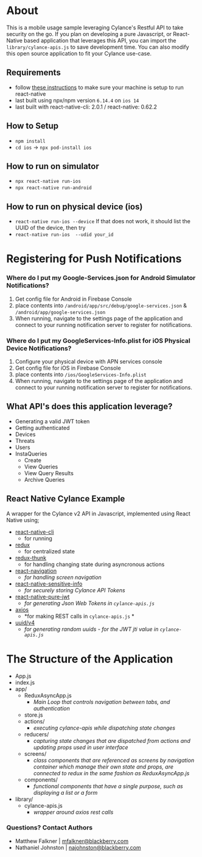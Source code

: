 # About
This is a mobile usage sample leveraging Cylance's Restful API to take security on the go.
If you plan on developing a pure Javascript, or React-Native based application that leverages 
this API, you can import the `library/cylance-apis.js` to save development time. You can also modify
this open source application to fit your Cylance use-case. 

## Requirements
- follow [these instructions](https://reactnative.dev/docs/0.60/getting-started) to make sure your machine is setup to run react-native
- last built using npx/npm version `6.14.4` on `ios 14` 
- last built with react-native-cli: 2.0.1 / react-native: 0.62.2

## How to Setup
- `npm install`
- `cd ios` -> `npx pod-install ios`

## How to run on simulator
- `npx react-native run-ios` 
- `npx react-native run-android`

## How to run on physical device (ios)
- `react-native run-ios --device`
If that does not work, it should list the UUID of the device, then try
- `react-native run-ios  --udid your_id`

# Registering for Push Notifications 

### Where do I put my Google-Services.json for Android Simulator Notifications? 
1. Get config file for Android in Firebase Console
2. place contents into `/android/app/src/debug/google-services.json` & `/android/app/google-services.json` 
3. When running, navigate to the settings page of the application and connect to your running notification server to register for notifications.
### Where do I put my GoogleServices-Info.plist for iOS Physical Device Notifications? 
1. Configure your physical device with APN services console
2. Get config file for iOS in Firebase Console
3. place contents into `/ios/GoogleServices-Info.plist` 
4. When running, navigate to the settings page of the application and connect to your running notification server to register for notifications.


## What API's does this application leverage? 
- Generating a valid JWT token
- Getting authenticated
- Devices
- Threats
- Users
- InstaQueries
	- Create
	- View Queries
	- View Query Results
	- Archive Queries


## React Native Cylance Example
A wrapper for the Cylance v2 API in Javascript, implemented using React Native using;
- [react-native-cli](https://github.com/react-native-community/cli)
	- for running
- [redux](https://redux.js.org/)
	- for centralized state
- [redux-thunk](https://github.com/reduxjs/redux-thunk)
	- for handling changing state during asyncronous actions
- [react-navigation](https://reactnavigation.org/)
	- *for handling screen navigation*
- [react-native-sensitive-info](https://www.npmjs.com/package/react-native-sensitive-info)
	- *for securely storing Cylance API Tokens*
- [react-native-pure-jwt](https://www.npmjs.com/package/react-native-pure-jwt)
	- *for generating Json Web Tokens in `cylance-apis.js`*
- [axios](https://www.npmjs.com/package/axios)
	- *for making REST calls in `cylance-apis.js` *
- [uuid/v4](https://www.npmjs.com/package/uuid)
	- *for generating random uuids - for the JWT jti value in `cylance-apis.js`*


# The Structure of the Application 
* App.js 
* index.js
* app/
	* ReduxAsyncApp.js 
		* *Main Loop that controls navigation between tabs, and authentication*
	* store.js
	* actions/ 
		*  *executing cylance-apis while dispatching state changes*
	* reducers/
		*  *capturing state changes that are dispatched from actions and updating props used in user interface*
	* screens/
		* *class components that are referenced as screens by navigation container which manage their own state and props, are connected to redux in the same fashion as ReduxAsyncApp.js*
	* components/
		* *functional components that have a single purpose, such as displaying a list or a form*
* library/
	* cylance-apis.js 
		* *wrapper around axios rest calls* 

### Questions? Contact Authors 
- Matthew Falkner | mfalkner@blackberry.com 
- Nathaniel Johnston | najohnston@blackberry.com